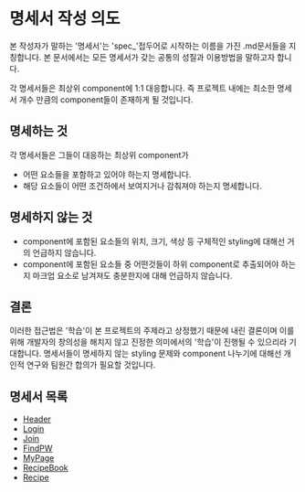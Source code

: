 # 명세서 작성 의도

본 작성자가 말하는 '명세서'는 'spec_'접두어로 시작하는 이름을 가진 .md문서들을 지칭합니다.
본 문서에서는 모든 명세서가 갖는 공통의 성질과 이용방법을 말하고자 합니다.

각 명세서들은 최상위 component에 1:1 대응합니다.
즉 프로젝트 내에는 최소한 명세서 개수 만큼의 component들이 존재하게 될 것입니다.

## 명세하는 것

각 명세서들은 그들이 대응하는 최상위 component가
- 어떤 요소들을 포함하고 있어야 하는지 명세합니다.
- 해당 요소들이 어떤 조건하에서 보여지거나 감춰져야 하는지 명세합니다.

## 명세하지 않는 것

- component에 포함된 요소들의 위치, 크기, 색상 등 구체적인 styling에 대해선 거의 언급하지 않습니다.
- component에 포함된 요소들 중 어떤것들이 하위 component로 추출되어야 하는지 마크업 요소로 남겨져도 충분한지에 대해 언급하지 않습니다.

## 결론

이러한 접근법은 '학습'이 본 프로젝트의 주제라고 상정했기 때문에 내린 결론이며 이를 위해 개발자의 창의성을 해치지 않고 진정한 의미에서의 '학습'이 진행될 수 있으리라 기대합니다. 명세서들이 명세하지 않는 styling 문제와 component 나누기에 대해선 개인적 연구와 팀원간 합의가 필요할 것입니다.

## 명세서 목록

- [Header](./spec_header.md)
- [Login](./spec_login.md)
- [Join](./spec_join.md)
- [FindPW](./spec_find_pw.md)
- [MyPage](./spec_mypage.md)
- [RecipeBook](./spec_recipe_book.md)
- [Recipe](./spec_recipe.md)